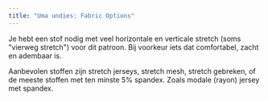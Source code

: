 ```yaml
---
title: "Uma undies: Fabric Options"
---
```


Je hebt een stof nodig met veel horizontale en verticale stretch (soms "vierweg stretch") voor dit patroon. Bij voorkeur iets dat comfortabel, zacht en adembaar is.

Aanbevolen stoffen zijn stretch jerseys, stretch mesh, stretch gebreken, of de meeste stoffen met ten minste 5% spandex. Zoals modale (rayon) jersey met spandex.
